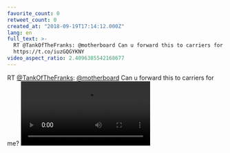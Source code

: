 ```yaml
---
favorite_count: 0
retweet_count: 0
created_at: "2018-09-19T17:14:12.000Z"
lang: en
full_text: >-
  RT @TankOfTheFranks: @motherboard Can u forward this to carriers for me?
  https://t.co/iuzGQGYKNY
video_aspect_ratio: 2.4096385542168677
---
```


RT [@TankOfTheFranks](https://twitter.com/TankOfTheFranks):
[@motherboard](https://twitter.com/motherboard) Can u forward this to carriers
for me?
![Embedded Video](https://twitter-media-coderbyheart.s3.eu-north-1.amazonaws.com/1042461872145014784-DneCbLsUYAAS-B4.mp4)
